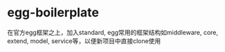 # egg-boilerplate
在官方egg框架之上，加入standard, egg常用的框架结构如middleware, core, extend, model, service等，以便新项目中直接clone使用
